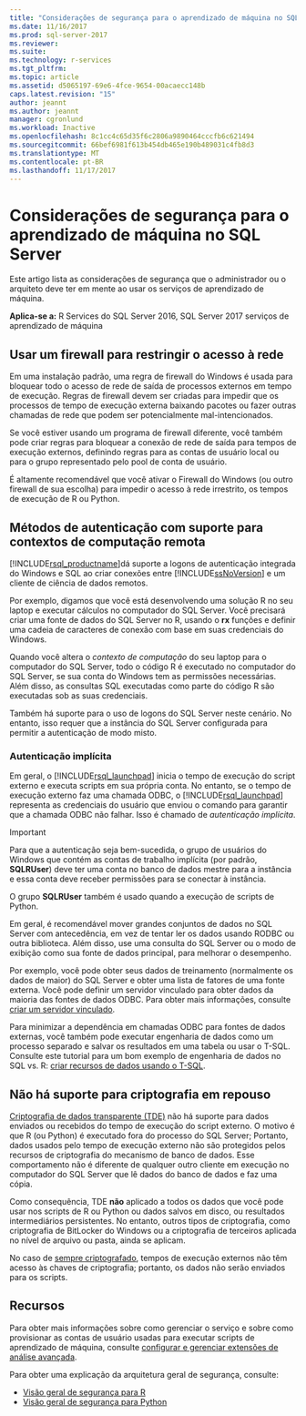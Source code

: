 ```yaml
---
title: "Considerações de segurança para o aprendizado de máquina no SQL Server | Microsoft Docs"
ms.date: 11/16/2017
ms.prod: sql-server-2017
ms.reviewer: 
ms.suite: 
ms.technology: r-services
ms.tgt_pltfrm: 
ms.topic: article
ms.assetid: d5065197-69e6-4fce-9654-00acaecc148b
caps.latest.revision: "15"
author: jeannt
ms.author: jeannt
manager: cgronlund
ms.workload: Inactive
ms.openlocfilehash: 8c1cc4c65d35f6c2806a9890464cccfb6c621494
ms.sourcegitcommit: 66bef6981f613b454db465e190b489031c4fb8d3
ms.translationtype: MT
ms.contentlocale: pt-BR
ms.lasthandoff: 11/17/2017
---
```

# <a name="security-considerations-for-machine-learning-in-sql-server"></a>Considerações de segurança para o aprendizado de máquina no SQL Server

Este artigo lista as considerações de segurança que o administrador ou o arquiteto deve ter em mente ao usar os serviços de aprendizado de máquina.

**Aplica-se a:** R Services do SQL Server 2016, SQL Server 2017 serviços de aprendizado de máquina

## <a name="use-a-firewall-to-restrict-network-access"></a>Usar um firewall para restringir o acesso à rede

Em uma instalação padrão, uma regra de firewall do Windows é usada para bloquear todo o acesso de rede de saída de processos externos em tempo de execução. Regras de firewall devem ser criadas para impedir que os processos de tempo de execução externa baixando pacotes ou fazer outras chamadas de rede que podem ser potencialmente mal-intencionados.

Se você estiver usando um programa de firewall diferente, você também pode criar regras para bloquear a conexão de rede de saída para tempos de execução externos, definindo regras para as contas de usuário local ou para o grupo representado pelo pool de conta de usuário.

É altamente recomendável que você ativar o Firewall do Windows (ou outro firewall de sua escolha) para impedir o acesso à rede irrestrito, os tempos de execução de R ou Python.

## <a name="authentication-methods-supported-for-remote-compute-contexts"></a>Métodos de autenticação com suporte para contextos de computação remota

[!INCLUDE[rsql_productname](../../includes/rsql-productname-md.md)]dá suporte a logons de autenticação integrada do Windows e SQL ao criar conexões entre [!INCLUDE[ssNoVersion](../../includes/ssnoversion-md.md)] e um cliente de ciência de dados remotos.

Por exemplo, digamos que você está desenvolvendo uma solução R no seu laptop e executar cálculos no computador do SQL Server. Você precisará criar uma fonte de dados do SQL Server no R, usando o **rx** funções e definir uma cadeia de caracteres de conexão com base em suas credenciais do Windows.

Quando você altera o _contexto de computação_ do seu laptop para o computador do SQL Server, todo o código R é executado no computador do SQL Server, se sua conta do Windows tem as permissões necessárias. Além disso, as consultas SQL executadas como parte do código R são executadas sob as suas credenciais.

Também há suporte para o uso de logons do SQL Server neste cenário. No entanto, isso requer que a instância do SQL Server configurada para permitir a autenticação de modo misto.

### <a name="implied-authentication"></a>Autenticação implícita

 Em geral, o [!INCLUDE[rsql_launchpad](../../includes/rsql-launchpad-md.md)] inicia o tempo de execução do script externo e executa scripts em sua própria conta. No entanto, se o tempo de execução externo faz uma chamada ODBC, o [!INCLUDE[rsql_launchpad](../../includes/rsql-launchpad-md.md)] representa as credenciais do usuário que enviou o comando para garantir que a chamada ODBC não falhar. Isso é chamado de *autenticação implícita*.
 
 > [!IMPORTANT]
 > Para que a autenticação seja bem-sucedida, o grupo de usuários do Windows que contém as contas de trabalho implícita (por padrão, **SQLRUser**) deve ter uma conta no banco de dados mestre para a instância e essa conta deve receber permissões para se conectar à instância.
 > 
 > O grupo **SQLRUser** também é usado quando a execução de scripts de Python. 

Em geral, é recomendável mover grandes conjuntos de dados no SQL Server com antecedência, em vez de tentar ler os dados usando RODBC ou outra biblioteca. Além disso, use uma consulta do SQL Server ou o modo de exibição como sua fonte de dados principal, para melhorar o desempenho. 

Por exemplo, você pode obter seus dados de treinamento (normalmente os dados de maior) do SQL Server e obter uma lista de fatores de uma fonte externa. Você pode definir um servidor vinculado para obter dados da maioria das fontes de dados ODBC. Para obter mais informações, consulte [criar um servidor vinculado](https://docs.microsoft.com/sql/relational-databases/linked-servers/create-linked-servers-sql-server-database-engine).

Para minimizar a dependência em chamadas ODBC para fontes de dados externas, você também pode executar engenharia de dados como um processo separado e salvar os resultados em uma tabela ou usar o T-SQL. Consulte este tutorial para um bom exemplo de engenharia de dados no SQL vs. R: [criar recursos de dados usando o T-SQL](../tutorials/sqldev-create-data-features-using-t-sql.md).

## <a name="no-support-for-encryption-at-rest"></a>Não há suporte para criptografia em repouso

[Criptografia de dados transparente (TDE)](https://docs.microsoft.com/sql/relational-databases/security/encryption/transparent-data-encryption) não há suporte para dados enviados ou recebidos do tempo de execução do script externo. O motivo é que R (ou Python) é executado fora do processo do SQL Server; Portanto, dados usados pelo tempo de execução externo não são protegidos pelos recursos de criptografia do mecanismo de banco de dados.  Esse comportamento não é diferente de qualquer outro cliente em execução no computador do SQL Server que lê dados do banco de dados e faz uma cópia.

Como consequência, TDE **não** aplicado a todos os dados que você pode usar nos scripts de R ou Python ou dados salvos em disco, ou resultados intermediários persistentes. No entanto, outros tipos de criptografia, como criptografia de BitLocker do Windows ou a criptografia de terceiros aplicada no nível de arquivo ou pasta, ainda se aplicam.

No caso de [sempre criptografado](https://docs.microsoft.com/sql/relational-databases/security/encryption/overview-of-key-management-for-always-encrypted), tempos de execução externos não têm acesso às chaves de criptografia; portanto, os dados não serão enviados para os scripts.

## <a name="resources"></a>Recursos

Para obter mais informações sobre como gerenciar o serviço e sobre como provisionar as contas de usuário usadas para executar scripts de aprendizado de máquina, consulte [configurar e gerenciar extensões de análise avançada](../../advanced-analytics/r/configure-and-manage-advanced-analytics-extensions.md).

Para obter uma explicação da arquitetura geral de segurança, consulte:

+ [Visão geral de segurança para R](security-overview-sql-server-r.md)
+ [Visão geral de segurança para Python](../python/security-overview-sql-server-python-services.md)
